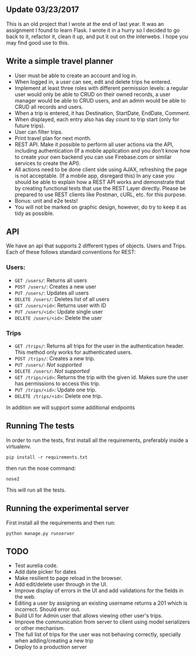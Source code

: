 ## Update 03/23/2017
This is an old project that I wrote at the end of last year. It was an assignment
I found to learn Flask. I wrote it in a hurry so I decided to go back to it,
refactor it, clean it up, and put it out on the interwebs. I hope you may
find good use to this.

## Write a simple travel planner

- User must be able to create an account and log in.
- When logged in, a user can see, edit and delete trips he entered.
- Implement at least three roles with different permission levels: a
regular user would only be able to CRUD on their owned records, a user
manager would be able to CRUD users, and an admin would be able to CRUD all records and users.
- When a trip is entered, it has Destination, StartDate, EndDate, Comment.
- When displayed, each entry also has day count to trip start (only for future trips).
- User can filter trips.
- Print travel plan for next month.
- REST API. Make it possible to perform all user actions via the API, including authentication
(If a mobile application and you don’t know how to create your own backend you can use Firebase.com
or similar services to create the API).
- All actions need to be done client side using AJAX, refreshing the page is not acceptable.
(If a mobile app, disregard this) In any case you should be able to explain how a REST API
works and demonstrate that by creating functional tests that use the REST Layer directly.
Please be prepared to use REST clients like Postman, cURL, etc. for this purpose.
- Bonus: unit and e2e tests!
- You will not be marked on graphic design, however, do try to keep it as tidy as possible.


## API
We have an api that supports 2 different types of objects. Users and Trips. Each of these
follows standard conventions for REST:

### Users:
- `GET /users/`: Returns all users
- `POST /users/`: Creates a new user
- `PUT /users/`: Updates all users
- `DELETE /users/`: Deletes list of all users
- `GET /users/<id>`: Returns user with ID
- `PUT /users/<id>`: Update single user
- `DELETE /users/<id>`: Delete the user

### Trips
- `GET /trips/`: Returns all trips for the user in the authentication header. This
method only works for authenticated users.
- `POST /trips/`: Creates a new trip.
- `PUT /users/`: _Not supported_
- `DELETE /users/`: _Not supported_
- `GET /trips/<id>`: Returns the trip with the given id. Makes sure the user has
permissions to access this trip.
- `PUT /trips/<id>`: Update one trip.
- `DELETE /trips/<id>`: Delete one trip.

In addition we will support some additional endpoints 

## Running The tests
In order to run the tests, first install all the requirements, preferably inside a
virtualenv.

    pip install -r requirements.txt
   
then run the nose command:

    nose2
    
This will run all the tests.

## Running the experimental server
First install all the requirements and then run:

    python manage.py runserver
    
## TODO
- Test aurelia code.
- Add date picker for dates
- Make resilient to page reload in the browser.
- Add edit/delete user through in the UI.
- Improve display of errors in the UI and add validations for the fields in the web.
- Editing a user by assigning an existing username returns a 201 which is incorrect. Should error out.
- Build UI for Admin user that allows viewing other user's trips.
- Improve the communication from server to client using model serializers or other mechanism.
- The full list of trips for the user was not behaving correctly, specially when adding/creating a new trip
- Deploy to a production server

